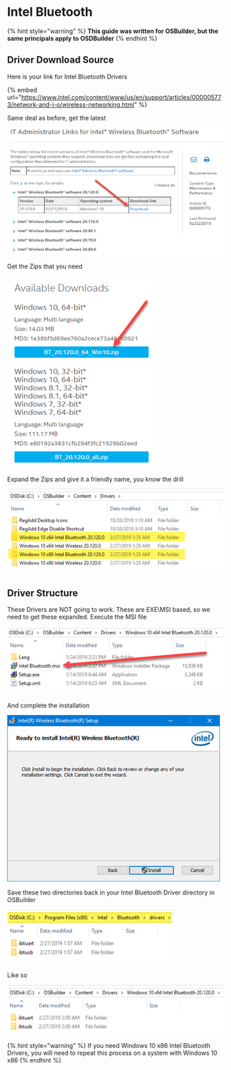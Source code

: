 # Intel Bluetooth

{% hint style="warning" %}
**This guide was written for OSBuilder, but the same principals apply to OSDBuilder**
{% endhint %}

## Driver Download Source

Here is your link for Intel Bluetooth Drivers

{% embed url="https://www.intel.com/content/www/us/en/support/articles/000005773/network-and-i-o/wireless-networking.html" %}

Same deal as before, get the latest

![](../../../../../.gitbook/assets/image%20%2842%29.png)

Get the Zips that you need

![](../../../../../.gitbook/assets/image%20%28160%29.png)

Expand the Zips and give it a friendly name, you know the drill

![](../../../../../.gitbook/assets/image%20%28166%29.png)

## 

## Driver Structure

These Drivers are NOT going to work.  These are EXE\MSI based, so we need to get these expanded.  Execute the MSI file

![](../../../../../.gitbook/assets/image%20%2885%29.png)

And complete the installation

![](../../../../../.gitbook/assets/image%20%2858%29.png)

Save these two directories back in your Intel Bluetooth Driver directory in OSBuilder

![](../../../../../.gitbook/assets/image%20%28114%29.png)

Like so

![](../../../../../.gitbook/assets/image%20%28175%29.png)

{% hint style="warning" %}
If you need Windows 10 x86 Intel Bluetooth Drivers, you will need to repeat this process on a system with Windows 10 x86
{% endhint %}

